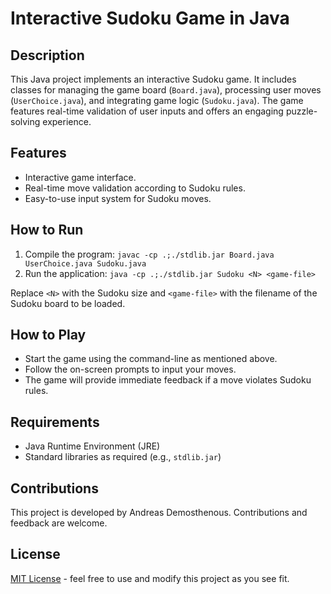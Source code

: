 Interactive Sudoku Game in Java
===============================

Description
-----------

This Java project implements an interactive Sudoku game. It includes classes for managing the game board (`Board.java`), processing user moves (`UserChoice.java`), and integrating game logic (`Sudoku.java`). The game features real-time validation of user inputs and offers an engaging puzzle-solving experience.

Features
--------

*   Interactive game interface.
*   Real-time move validation according to Sudoku rules.
*   Easy-to-use input system for Sudoku moves.

How to Run
----------

1.  Compile the program: `javac -cp .;./stdlib.jar Board.java UserChoice.java Sudoku.java`
2.  Run the application: `java -cp .;./stdlib.jar Sudoku <N> <game-file>`

Replace `<N>` with the Sudoku size and `<game-file>` with the filename of the Sudoku board to be loaded.

How to Play
-----------

*   Start the game using the command-line as mentioned above.
*   Follow the on-screen prompts to input your moves.
*   The game will provide immediate feedback if a move violates Sudoku rules.

Requirements
------------

*   Java Runtime Environment (JRE)
*   Standard libraries as required (e.g., `stdlib.jar`)

Contributions
-------------

This project is developed by Andreas Demosthenous. Contributions and feedback are welcome.

License
-------

[MIT License](LICENSE.md) - feel free to use and modify this project as you see fit.
